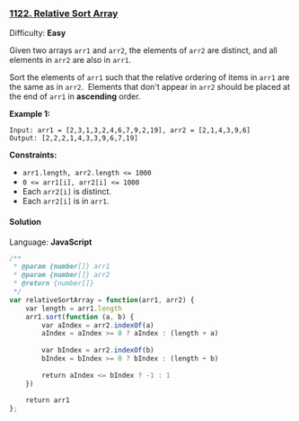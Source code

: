 ### [1122\. Relative Sort Array](https://leetcode.com/problems/relative-sort-array/)

Difficulty: **Easy**


Given two arrays `arr1` and `arr2`, the elements of `arr2` are distinct, and all elements in `arr2` are also in `arr1`.

Sort the elements of `arr1` such that the relative ordering of items in `arr1` are the same as in `arr2`.  Elements that don't appear in `arr2` should be placed at the end of `arr1` in **ascending** order.

**Example 1:**

```
Input: arr1 = [2,3,1,3,2,4,6,7,9,2,19], arr2 = [2,1,4,3,9,6]
Output: [2,2,2,1,4,3,3,9,6,7,19]
```

**Constraints:**

*   `arr1.length, arr2.length <= 1000`
*   `0 <= arr1[i], arr2[i] <= 1000`
*   Each `arr2[i]` is distinct.
*   Each `arr2[i]` is in `arr1`.


#### Solution

Language: **JavaScript**

```javascript
/**
 * @param {number[]} arr1
 * @param {number[]} arr2
 * @return {number[]}
 */
var relativeSortArray = function(arr1, arr2) {
    var length = arr1.length
    arr1.sort(function (a, b) {
        var aIndex = arr2.indexOf(a)
        aIndex = aIndex >= 0 ? aIndex : (length + a)
        
        var bIndex = arr2.indexOf(b)
        bIndex = bIndex >= 0 ? bIndex : (length + b)
        
        return aIndex <= bIndex ? -1 : 1
    })
    
    return arr1
};
```